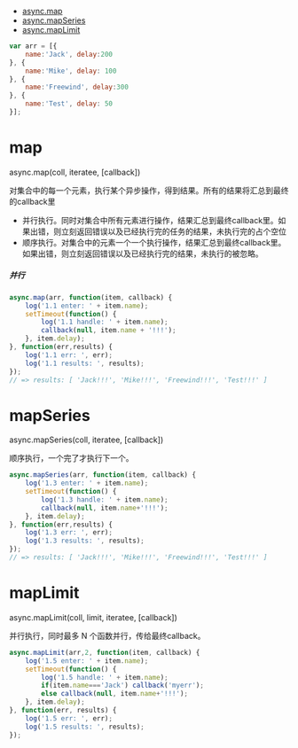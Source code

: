 * [async.map](#map)
* [async.mapSeries](#mapseries)
* [async.mapLimit](#maplimit)

```javascript
var arr = [{
    name:'Jack', delay:200
}, {
    name:'Mike', delay: 100
}, {
    name:'Freewind', delay:300
}, {
    name:'Test', delay: 50
}];
```

# map

async.map(coll, iteratee, [callback])

对集合中的每一个元素，执行某个异步操作，得到结果。所有的结果将汇总到最终的callback里

- 并行执行。同时对集合中所有元素进行操作，结果汇总到最终callback里。如果出错，则立刻返回错误以及已经执行完的任务的结果，未执行完的占个空位
- 顺序执行。对集合中的元素一个一个执行操作，结果汇总到最终callback里。如果出错，则立刻返回错误以及已经执行完的结果，未执行的被忽略。

##### 并行

```javascript
async.map(arr, function(item, callback) {
    log('1.1 enter: ' + item.name);
    setTimeout(function() {
        log('1.1 handle: ' + item.name);
        callback(null, item.name + '!!!');
    }, item.delay);
}, function(err,results) {
    log('1.1 err: ', err);
    log('1.1 results: ', results);
});
// => results: [ 'Jack!!!', 'Mike!!!', 'Freewind!!!', 'Test!!!' ]
```

# mapSeries

async.mapSeries(coll, iteratee, [callback])

顺序执行，一个完了才执行下一个。

```javascript
async.mapSeries(arr, function(item, callback) {
    log('1.3 enter: ' + item.name);
    setTimeout(function() {
        log('1.3 handle: ' + item.name);
        callback(null, item.name+'!!!');
    }, item.delay);
}, function(err,results) {
    log('1.3 err: ', err);
    log('1.3 results: ', results);
});
// => results: [ 'Jack!!!', 'Mike!!!', 'Freewind!!!', 'Test!!!' ]
```

# mapLimit

async.mapLimit(coll, limit, iteratee, [callback])

并行执行，同时最多 N 个函数并行，传给最终callback。

```javascript
async.mapLimit(arr,2, function(item, callback) {
    log('1.5 enter: ' + item.name);
    setTimeout(function() {
        log('1.5 handle: ' + item.name);
        if(item.name==='Jack') callback('myerr');
        else callback(null, item.name+'!!!');
    }, item.delay);
}, function(err, results) {
    log('1.5 err: ', err);
    log('1.5 results: ', results);
});
```
